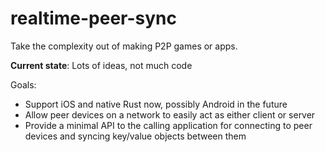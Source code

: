 # realtime-peer-sync

Take the complexity out of making P2P games or apps.

**Current state**: Lots of ideas, not much code

Goals:

* Support iOS and native Rust now, possibly Android in the future
* Allow peer devices on a network to easily act as either client or server
* Provide a minimal API to the calling application for connecting to peer devices and syncing key/value objects between them
